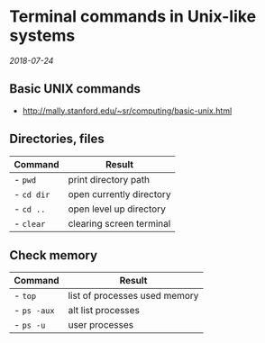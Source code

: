 # Terminal commands in Unix-like systems

_2018-07-24_

##  Basic UNIX commands 

- http://mally.stanford.edu/~sr/computing/basic-unix.html

## Directories, files
| Command | Result
|       --|                 --|
|- `pwd`| print directory path
|- `cd dir` | open currently directory
|- `cd ..`| open level up directory
|- `clear`| clearing screen terminal


## Check memory
|Command | Result
|--|--|
|- `top`| list of processes used memory|
|- `ps -aux`| alt list processes|
|- `ps -u`| user processes|



